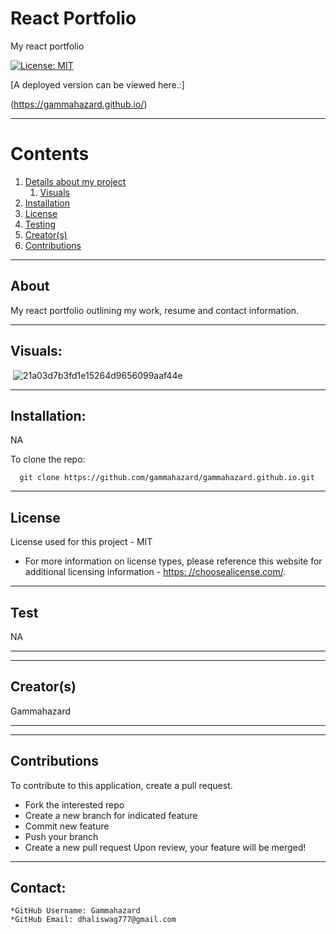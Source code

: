 
  
  # React Portfolio

  My react portfolio

  [![License: MIT](https://img.shields.io/badge/License-MIT-yellow.svg)](https://opensource.org/licenses/MIT)

  [A deployed version can be viewed here.:]
  
  (https://gammahazard.github.io/) 
  
---

  # Contents

  1. [Details about my project](#about)
      1. [Visuals](#visuals)
  2. [Installation](#installation)
  3. [License](#license)
  4. [Testing](#test)
  5. [Creator(s)](#creators)
  6. [Contributions](#contributions)

---

## About

  My react portfolio outlining my work, resume and contact information.

---

## Visuals:

  ![]()
![21a03d7b3fd1e15264d9656099aaf44e](https://user-images.githubusercontent.com/92896466/160307375-e1ce20b2-64e4-4bf9-80fc-efe80321ce7d.png)

---

## Installation:
  NA

  To clone the repo:
  
      git clone https://github.com/gammahazard/gammahazard.github.io.git
  
---

  ## License
  License used for this project - MIT
  * For more information on license types, please reference this website
  for additional licensing information - [https: //choosealicense.com/](https://choosealicense.com/).

---

## Test
  NA

---

---

## Creator(s)
  Gammahazard

---

---

## Contributions
  To contribute to this application, create a pull request.
  - Fork the interested repo
  - Create a new branch for indicated feature
  - Commit new feature
  - Push your branch
  - Create a new pull request
  Upon review, your feature will be merged!

---

## Contact:
    *GitHub Username: Gammahazard
    *GitHub Email: dhaliswag777@gmail.com
  
